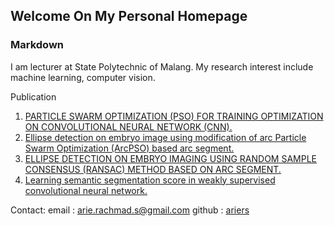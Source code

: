 ## Welcome On My Personal Homepage

### Markdown
I am lecturer at State Polytechnic of Malang. My research interest include machine learning, computer vision. 

Publication 
1. [PARTICLE SWARM OPTIMIZATION (PSO) FOR TRAINING OPTIMIZATION ON CONVOLUTIONAL NEURAL NETWORK (CNN).](http://jiki.cs.ui.ac.id/index.php/jiki/article/viewFile/366/237)
2. [Ellipse detection on embryo image using modification of arc Particle Swarm Optimization (ArcPSO) based arc segment.](https://www.researchgate.net/profile/Wisnu_Jatmiko/publication/304413046_Ellipse_detection_on_embryo_image_using_modification_of_arc_Particle_Swarm_Optimization_ArcPSO_based_arc_segment/links/57a04d9a08aec29aed21e304.pdf)
3. [ELLIPSE DETECTION ON EMBRYO IMAGING USING RANDOM SAMPLE CONSENSUS (RANSAC) METHOD BASED ON ARC SEGMENT.](http://search.ebscohost.com/login.aspx?direct=true&profile=ehost&scope=site&authtype=crawler&jrnl=11785608&AN=124235718&h=bsQa0aEMpH5rQpHjCdlK92wYdmwUwttA4lpvSk8PJIlkT%2FL3qvHGo2%2BT8SqtLaA2sWQke0bBeLdpZLkDAjxvAA%3D%3D&crl=c)
4. [Learning semantic segmentation score in weakly supervised convolutional neural network.](http://ieeexplore.ieee.org/abstract/document/7562845/)

Contact:
email : arie.rachmad.s@gmail.com
github : [ariers](https://github.com/ArieRS)
